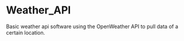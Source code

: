 # Weather_API
Basic weather api software using the OpenWeather API to pull data of a certain location. 

